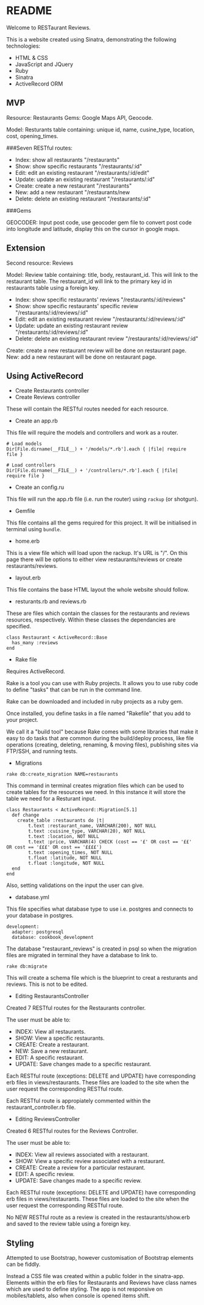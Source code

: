 # README

Welcome to RESTaurant Reviews.

This is a website created using Sinatra, demonstrating the following technologies:

* HTML & CSS
* JavaScript and JQuery
* Ruby
* Sinatra
* ActiveRecord ORM

## MVP

Resource: Restaurants
Gems: Google Maps API, Geocode.

Model: Resturants table containing: unique id, name, cusine_type, location, cost, opening_times.

###Seven RESTful routes:

* Index: show all restaurants "/restaurants"
* Show: show specific restaurants "/restaurants/:id"
* Edit: edit an existing restaurant "/restaurants/:id/edit"
* Update: update an existing restaurant "/restaurants/:id"
* Create: create a new restaurant "/restaurants"
* New: add a new restaurant "/restaurants/new
* Delete: delete an existing restaurant "/restaurants/:id"

###Gems

GEOCODER: Input post code, use geocoder gem file to convert post code into longitude and latitude, display this on the cursor in google maps.

## Extension

Second resource: Reviews

Model: Review table containing: title, body, restaurant_id.  This will link to the restaurant table. The restaurant_id will link to the primary key id in restaurants table using a foreign key.

* Index: show specific restaurants' reviews "/restaurants/:id/reviews"
* Show: show specific restaurants' specific review "/restaurants/:id/reviews/:id"
* Edit: edit an existing restaurant review "/restaurants/:id/reviews/:id"
* Update: update an existing restaurant review "/restaurants/:id/reviews/:id"
* Delete: delete an existing restaurant review "/restaurants/:id/reviews/:id"

Create: create a new restaurant review will be done on restaurant page.
New: add a new restaurant will be done on restaurant page.


## Using ActiveRecord

* Create Restaurants controller
* Create Reviews controller

These will contain the RESTful routes needed for each resource.

* Create an app.rb

This file will require the models and controllers and work as a router.

```
# Load models
Dir[File.dirname(__FILE__) + '/models/*.rb'].each { |file| require file }

# Load controllers
Dir[File.dirname(__FILE__) + '/controllers/*.rb'].each { |file| require file }
```

* Create an config.ru

This file will run the app.rb file (i.e. run the router) using ``` rackup ``` (or shotgun).

* Gemfile

This file contains all the gems required for this project. It will be initialised in terminal using ``` bundle ```.

* home.erb

This is a view file which will load upon the rackup. It's URL is "/".  On this page there will be options to either view restaurants/reviews or create restaurants/reviews.

* layout.erb

This file contains the base HTML layout the whole website should follow.

* resturants.rb and reviews.rb

These are files which contain the classes for the restaurants and reviews resources, respectively.  Within these classes the dependancies are specified.

```
class Restaurant < ActiveRecord::Base
  has_many :reviews  
end
```

* Rake file

Requires ActiveRecord.

Rake is a tool you can use with Ruby projects. It allows you to use ruby code to define "tasks" that can be run in the command line.

Rake can be downloaded and included in ruby projects as a ruby gem.

Once installed, you define tasks in a file named "Rakefile" that you add to your project.

We call it a "build tool" because Rake comes with some libraries that make it easy to do tasks that are common during the build/deploy process, like file operations (creating, deleting, renaming, & moving files), publishing sites via FTP/SSH, and running tests.

* Migrations

```
rake db:create_migration NAME=restaurants
```

This command in terminal creates migration files which can be used to create tables for the resources we need.  In this instance it will store the table we need for a Resturant input.

```
class Restaurants < ActiveRecord::Migration[5.1]
  def change
  	create_table :restaurants do |t|
  		t.text :restaurant_name, VARCHAR(200), NOT NULL
  		t.text :cuisine_type, VARCHAR(20), NOT NULL
  		t.text :location, NOT NULL
  		t.text :price, VARCHAR(4) CHECK (cost == '£' OR cost == '££' OR cost == '£££' OR cost == '££££')
  		t.text :opening_times, NOT NULL
  		t.float :latitude, NOT NULL
  		t.float :longitude, NOT NULL
  end
end
```
Also, setting validations on the input the user can give.

* database.yml

This file specifies what database type to use i.e. postgres and connects to your database in postgres.

```
development:
  adapter: postgresql
  database: cookbook_development
```

The database "restaurant_reviews" is created in psql so when the migration files are migrated in terminal they have a database to link to.

```
rake db:migrate
```
This will create a schema file which is the blueprint to creat a resturants and reviews. This is not to be edited.

* Editing RestaurantsController

Created 7 RESTful routes for the Restaurants controller.

The user must be able to:

* INDEX: View all restaurants.
* SHOW: View a specific restaurants.
* CREATE: Create a restaurant.
* NEW: Save a new restaurant.
* EDIT: A specific restaurant.
* UPDATE: Save changes made to a specific restaurant.

Each RESTful route (exceptions: DELETE and UPDATE) have corresponding erb files in views/restaurants.  These files are loaded to the site when the user request the corresponding RESTful route.

Each RESTful route is appropiately commented within the restaurant_controller.rb file.

* Editing ReviewsController

Created 6 RESTful routes for the Reviews Controller.

The user must be able to:

* INDEX: View all reviews associated with a restaurant.
* SHOW: View a specific review associated with a restaurant.
* CREATE: Create a review for a particular restaurant.
* EDIT: A specific review.
* UPDATE: Save changes made to a specific review.

Each RESTful route (exceptions: DELETE and UPDATE) have corresponding erb files in views/restaurants.  These files are loaded to the site when the user request the corresponding RESTful route.

No NEW RESTful route as a review is created in the restaurants/show.erb and saved to the review table using a foreign key.

## Styling

Attempted to use Bootstrap, however customisation of Bootstrap elements can be fiddly.

Instead a CSS file was created within a public folder in the sinatra-app.  Elements within the erb files for Restaurants and Reviews have class names which are used to define styling.  The app is not responsive on mobiles/tablets, also when console is opened items shift.

